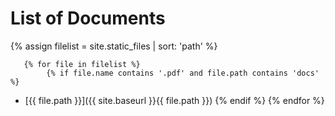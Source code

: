 # List of Documents

{% assign filelist = site.static_files | sort: 'path'  %}
    
       {% for file in filelist %}
            {% if file.name contains '.pdf' and file.path contains 'docs' %}
 - [{{ file.path }}]({{ site.baseurl }}{{ file.path }})
            {% endif %}
        {% endfor %}
        

